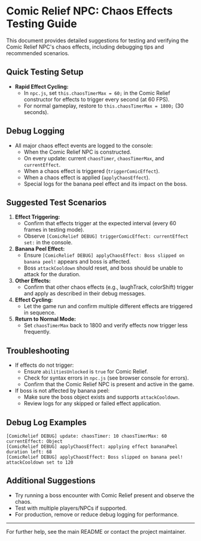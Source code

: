 # Comic Relief NPC: Chaos Effects Testing Guide

This document provides detailed suggestions for testing and verifying the Comic Relief NPC's chaos effects, including debugging tips and recommended scenarios.

## Quick Testing Setup
- **Rapid Effect Cycling:**
  - In `npc.js`, set `this.chaosTimerMax = 60;` in the Comic Relief constructor for effects to trigger every second (at 60 FPS).
  - For normal gameplay, restore to `this.chaosTimerMax = 1800;` (30 seconds).

## Debug Logging
- All major chaos effect events are logged to the console:
  - When the Comic Relief NPC is constructed.
  - On every update: current `chaosTimer`, `chaosTimerMax`, and `currentEffect`.
  - When a chaos effect is triggered (`triggerComicEffect`).
  - When a chaos effect is applied (`applyChaosEffect`).
  - Special logs for the banana peel effect and its impact on the boss.

## Suggested Test Scenarios
1. **Effect Triggering:**
   - Confirm that effects trigger at the expected interval (every 60 frames in testing mode).
   - Observe `[ComicRelief DEBUG] triggerComicEffect: currentEffect set:` in the console.
2. **Banana Peel Effect:**
   - Ensure `[ComicRelief DEBUG] applyChaosEffect: Boss slipped on banana peel!` appears and boss is affected.
   - Boss `attackCooldown` should reset, and boss should be unable to attack for the duration.
3. **Other Effects:**
   - Confirm that other chaos effects (e.g., laughTrack, colorShift) trigger and apply as described in their debug messages.
4. **Effect Cycling:**
   - Let the game run and confirm multiple different effects are triggered in sequence.
5. **Return to Normal Mode:**
   - Set `chaosTimerMax` back to 1800 and verify effects now trigger less frequently.

## Troubleshooting
- If effects do not trigger:
  - Ensure `abilitiesUnlocked` is `true` for Comic Relief.
  - Check for syntax errors in `npc.js` (see browser console for errors).
  - Confirm that the Comic Relief NPC is present and active in the game.
- If boss is not affected by banana peel:
  - Make sure the boss object exists and supports `attackCooldown`.
  - Review logs for any skipped or failed effect application.

## Debug Log Examples
```
[ComicRelief DEBUG] update: chaosTimer: 10 chaosTimerMax: 60 currentEffect: Object
[ComicRelief DEBUG] applyChaosEffect: applying effect bananaPeel duration left: 68
[ComicRelief DEBUG] applyChaosEffect: Boss slipped on banana peel! attackCooldown set to 120
```

## Additional Suggestions
- Try running a boss encounter with Comic Relief present and observe the chaos.
- Test with multiple players/NPCs if supported.
- For production, remove or reduce debug logging for performance.

---

For further help, see the main README or contact the project maintainer.
